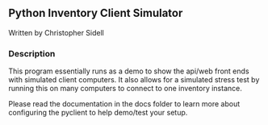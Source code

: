 ## Python Inventory Client Simulator

Written by Christopher Sidell

### Description

This program essentially runs as a demo to show the api/web front ends with simulated client computers. It also allows for a simulated stress test by running this on many computers to connect to one inventory instance.

Please read the documentation in the docs folder to learn more about configuring the pyclient to help demo/test your setup.